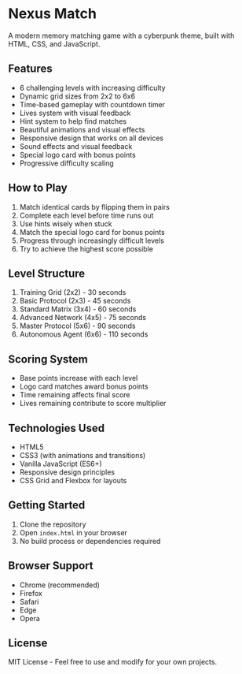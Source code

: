 # Nexus Match

A modern memory matching game with a cyberpunk theme, built with HTML, CSS, and JavaScript.

## Features

- 6 challenging levels with increasing difficulty
- Dynamic grid sizes from 2x2 to 6x6
- Time-based gameplay with countdown timer
- Lives system with visual feedback
- Hint system to help find matches
- Beautiful animations and visual effects
- Responsive design that works on all devices
- Sound effects and visual feedback
- Special logo card with bonus points
- Progressive difficulty scaling

## How to Play

1. Match identical cards by flipping them in pairs
2. Complete each level before time runs out
3. Use hints wisely when stuck
4. Match the special logo card for bonus points
5. Progress through increasingly difficult levels
6. Try to achieve the highest score possible

## Level Structure

1. Training Grid (2x2) - 30 seconds
2. Basic Protocol (2x3) - 45 seconds
3. Standard Matrix (3x4) - 60 seconds
4. Advanced Network (4x5) - 75 seconds
5. Master Protocol (5x6) - 90 seconds
6. Autonomous Agent (6x6) - 110 seconds


## Scoring System

- Base points increase with each level
- Logo card matches award bonus points
- Time remaining affects final score
- Lives remaining contribute to score multiplier

## Technologies Used

- HTML5
- CSS3 (with animations and transitions)
- Vanilla JavaScript (ES6+)
- Responsive design principles
- CSS Grid and Flexbox for layouts

## Getting Started

1. Clone the repository
2. Open `index.html` in your browser
3. No build process or dependencies required

## Browser Support

- Chrome (recommended)
- Firefox
- Safari
- Edge
- Opera

## License

MIT License - Feel free to use and modify for your own projects.
